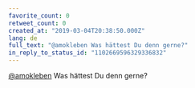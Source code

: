 ```yaml
---
favorite_count: 0
retweet_count: 0
created_at: "2019-03-04T20:38:50.000Z"
lang: de
full_text: "@amokleben Was hättest Du denn gerne?"
in_reply_to_status_id: "1102669596329336832"
---
```


[@amokleben](https://twitter.com/amokleben) Was hättest Du denn gerne?
